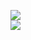 [![](https://img.shields.io/badge/Made%20With-Github%20Spray-lightgrey.svg?style=for-the-badge&logo=github)](https://github.com/Annihil/github-spray#24935)  
[![](https://i.imgur.com/2DrTn0Z.gif)](https://github.com/Annihil/github-spray)